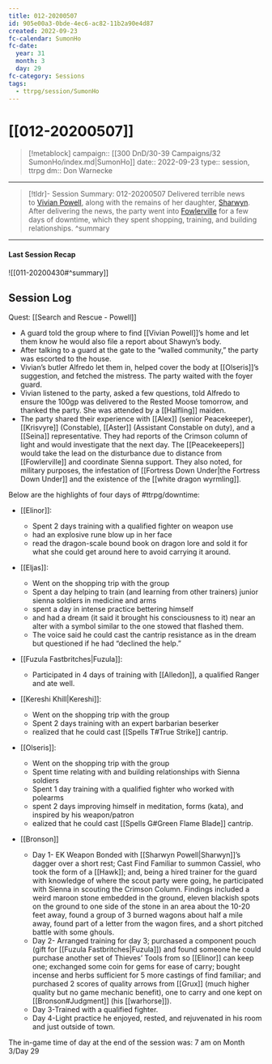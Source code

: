 ```yaml
---
title: 012-20200507
id: 905e00a3-0bde-4ec6-ac82-11b2a90e4d87
created: 2022-09-23
fc-calendar: SumonHo
fc-date:
  year: 31
  month: 3
  day: 29
fc-category: Sessions
tags:
  - ttrpg/session/SumonHo
---
```


# [[012-20200507]]

> [!metablock]
>  campaign:: [[300 DnD/30-39 Campaigns/32 SumonHo/index.md|SumonHo]]
>  date:: 2022-09-23
>  type:: session, ttrpg
>  dm:: Don Warnecke


---
> [!tldr]- Session Summary: 012-20200507
> Delivered terrible news to [Vivian Powell](app://obsidian.md/Vivian%20Powell), along with the remains of her daughter, [Sharwyn](app://obsidian.md/Sharwyn%20Powell). After delivering the news, the party went into [Fowlerville](app://obsidian.md/Fowlerville) for a few days of downtime, which they spent shopping, training, and building relationships.
>  ^summary

---


#### Last Session Recap

![[011-20200430#^summary]]

## Session Log



Quest: [[Search and Rescue - Powell]]

- A guard told the group where to find [[Vivian Powell]]’s home and let them know he would also file a report about Shawyn’s body.
- After talking to a guard at the gate to the “walled community,” the party was escorted to the house.
- Vivian’s butler Alfredo let them in, helped cover the body at [[Olseris]]’s suggestion, and fetched the mistress. The party waited with the foyer guard.
- Vivian listened to the party, asked a few questions, told Alfredo to ensure the 100gp was delivered to the Rested Moose tomorrow, and thanked the party. She was attended by a [[Halfling]] maiden.
- The party shared their experience with [[Alex]] (senior Peacekeeper), [[Krisvyre]] (Constable), [[Aster]] (Assistant Constable on duty), and a [[Seina]] representative. They had reports of the Crimson column of light and would investigate that the next day. The [[Peacekeepers]] would take the lead on the disturbance due to distance from [[Fowlerville]] and coordinate Sienna support. They also noted, for military purposes, the infestation of [[Fortress Down Under|the Fortress Down Under]] and the existence of the [[white dragon wyrmling]].

Below are the highlights of four days of #ttrpg/downtime:

- [[Elinor]]:
    - Spent 2 days training with a qualified fighter on weapon use
    - had an explosive rune blow up in her face
    - read the dragon-scale bound book on dragon lore and sold it for what she could get around here to avoid carrying it around. 

- [[Eljas]]: 
    - Went on the shopping trip with the group
    - Spent a day helping to train (and learning from other trainers) junior sienna soldiers in medicine and arms
    - spent a day in intense practice bettering himself
    - and had a dream (it said it brought his consciousness to it) near an alter with a symbol similar to the one stowed that flashed them.
    - The voice said he could cast the cantrip resistance as in the dream but questioned if he had “declined the help.”  

- [[Fuzula Fastbritches|Fuzula]]: 
    - Participated in 4 days of training with [[Alledon]], a qualified Ranger and ate well.

- [[Kereshi Khill|Kereshi]]: 
    - Went on the shopping trip with the group
    - Spent 2 days training with an expert barbarian beserker
    - realized that he could cast [[Spells T#True Strike]] cantrip.

- [[Olseris]]: 
    - Went on the shopping trip with the group
    - Spent time relating with and building relationships with Sienna soldiers
    - Spent 1 day training with a qualified fighter who worked with polearms
    - spent 2 days improving himself in meditation, forms (kata), and inspired by his weapon/patron
    - ealized that he could cast [[Spells G#Green Flame Blade]] cantrip.

- [[Bronson]]
    - Day 1- EK Weapon Bonded with [[Sharwyn Powell|Sharwyn]]’s dagger over a short rest; Cast Find Familiar to summon Cassiel, who took the form of a [[Hawk]]; and, being a hired trainer for the guard with knowledge of where the scout party were going, he participated with Sienna in scouting the Crimson Column. Findings included a weird maroon stone embedded in the ground, eleven blackish spots on the ground to one side of the stone in an area about the 10-20 feet away, found a group of 3 burned wagons about half a mile away, found part of a letter from the wagon fires, and a short pitched battle with some ghouls.
    - Day 2- Arranged training for day 3; purchased a component pouch (gift for [[Fuzula Fastbritches|Fuzula]]) and found someone he could purchase another set of Thieves’ Tools from so [[Elinor]] can keep one; exchanged some coin for gems for ease of carry; bought incense and herbs sufficient for 5 more castings of find familiar; and purchased 2 scores of quality arrows from [[Grux]] (much higher quality but no game mechanic benefit), one to carry and one kept on [[Bronson#Judgment]] (his [[warhorse]]).
    - Day 3-Trained with a qualified fighter.
    - Day 4-Light practice he enjoyed, rested, and rejuvenated in his room and just outside of town.

The in-game time of day at the end of the session was: 7 am on Month 3/Day 29
